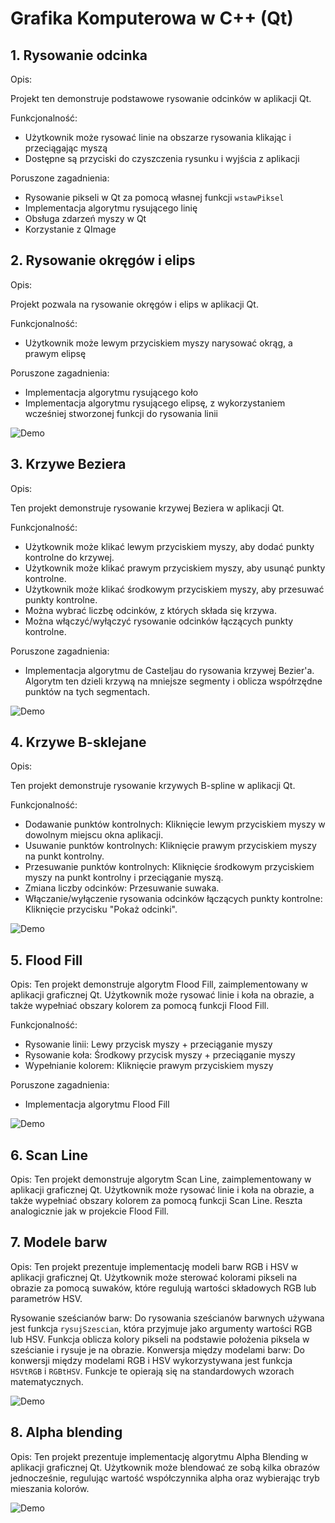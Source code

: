 
# Grafika Komputerowa w C++ (Qt)



## 1. Rysowanie odcinka

Opis:

Projekt ten demonstruje podstawowe rysowanie odcinków w aplikacji Qt.

Funkcjonalność:
* Użytkownik może rysować linie na obszarze rysowania klikając i przeciągając myszą
* Dostępne są przyciski do czyszczenia rysunku i wyjścia z aplikacji

Poruszone zagadnienia:
* Rysowanie pikseli w Qt za pomocą własnej funkcji `wstawPiksel`
* Implementacja algorytmu rysującego linię
* Obsługa zdarzeń myszy w Qt
* Korzystanie z QImage

## 2. Rysowanie okręgów i elips

Opis:

Projekt pozwala na rysowanie okręgów i elips w aplikacji Qt.

Funkcjonalność:
* Użytkownik może lewym przyciskiem myszy narysować okrąg, a prawym elipsę

Poruszone zagadnienia:
* Implementacja algorytmu rysującego koło
* Implementacja algorytmu rysującego elipsę, z wykorzystaniem wcześniej stworzonej funkcji do rysowania linii

![Demo](https://github.com/yaspktor/Grafika-Komputerowa/blob/main/2.%20Koło%20Elipsa/demo.gif)


## 3. Krzywe Beziera

Opis:

Ten projekt demonstruje rysowanie krzywej Beziera w aplikacji Qt. 

Funkcjonalność:
* Użytkownik może klikać lewym przyciskiem myszy, aby dodać punkty kontrolne do krzywej.
* Użytkownik może klikać prawym przyciskiem myszy, aby usunąć punkty kontrolne.
* Użytkownik może klikać środkowym przyciskiem myszy, aby przesuwać punkty kontrolne.
* Można wybrać liczbę odcinków, z których składa się krzywa.
* Można włączyć/wyłączyć rysowanie odcinków łączących punkty kontrolne.

Poruszone zagadnienia:
* Implementacja  algorytmu de Casteljau do rysowania krzywej Bezier'a. Algorytm ten dzieli krzywą na mniejsze segmenty i oblicza współrzędne punktów na tych segmentach.

![Demo](https://github.com/yaspktor/Grafika-Komputerowa/blob/main/3.%20Krzywe%20Beziera/demo.gif)

## 4. Krzywe B-sklejane

Opis:

Ten projekt demonstruje rysowanie krzywych B-spline w aplikacji Qt.

Funkcjonalność:
* Dodawanie punktów kontrolnych: Kliknięcie lewym przyciskiem myszy w dowolnym miejscu okna aplikacji.
* Usuwanie punktów kontrolnych: Kliknięcie prawym przyciskiem myszy na punkt kontrolny.
* Przesuwanie punktów kontrolnych: Kliknięcie środkowym przyciskiem myszy na punkt kontrolny i przeciąganie myszą.
* Zmiana liczby odcinków: Przesuwanie suwaka.
* Włączanie/wyłączenie rysowania odcinków łączących punkty kontrolne: Kliknięcie przycisku "Pokaż odcinki".



![Demo](https://github.com/yaspktor/Grafika-Komputerowa/blob/main/4.%20B-Sklejane/demo.gif)

## 5. Flood Fill

Opis:
Ten projekt demonstruje algorytm Flood Fill, zaimplementowany w aplikacji graficznej Qt. Użytkownik może rysować linie i koła na obrazie, a także wypełniać obszary kolorem za pomocą funkcji Flood Fill.

Funkcjonalność:
* Rysowanie linii: Lewy przycisk myszy + przeciąganie myszy
* Rysowanie koła: Środkowy przycisk myszy + przeciąganie myszy
* Wypełnianie kolorem: Kliknięcie prawym przyciskiem myszy

Poruszone zagadnienia:
* Implementacja algorytmu Flood Fill

![Demo](https://github.com/yaspktor/Grafika-Komputerowa/blob/main/5.%20Flood%20fill/demo.gif)

## 6. Scan Line

Opis:
Ten projekt demonstruje algorytm Scan Line, zaimplementowany w aplikacji graficznej Qt. Użytkownik może rysować linie i koła na obrazie, a także wypełniać obszary kolorem za pomocą funkcji Scan Line.
Reszta analogicznie jak w projekcie Flood Fill.

## 7. Modele barw

Opis:
Ten projekt prezentuje implementację modeli barw RGB i HSV w aplikacji graficznej Qt. Użytkownik może sterować kolorami pikseli na 
obrazie za pomocą suwaków, które regulują wartości składowych RGB lub parametrów HSV.

Rysowanie sześcianów barw: Do rysowania sześcianów barwnych używana jest funkcja `rysujSzescian`, która przyjmuje jako argumenty wartości RGB lub HSV. Funkcja oblicza kolory pikseli na podstawie położenia piksela w sześcianie i rysuje je na obrazie.
Konwersja między modelami barw: Do konwersji między modelami RGB i HSV wykorzystywana jest funkcja `HSVtRGB` i `RGBtHSV`. Funkcje te opierają się na standardowych wzorach matematycznych.

![Demo](https://github.com/yaspktor/Grafika-Komputerowa/blob/main/7.%20Modele%20barw/demo.gif)


## 8. Alpha blending

Opis:
Ten projekt prezentuje implementację algorytmu Alpha Blending w aplikacji graficznej Qt. Użytkownik może blendować ze sobą kilka obrazów jednocześnie, regulując wartość współczynnika alpha oraz wybierając tryb mieszania kolorów.

![Demo](https://github.com/yaspktor/Grafika-Komputerowa/blob/main/8.%20Alpha%20blending/demo.gif)
